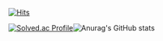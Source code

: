 [![Hits](https://hits.seeyoufarm.com/api/count/incr/badge.svg?url=https%3A%2F%2Fgithub.com%2Frabbitmjh&count_bg=%237B7773&title_bg=%2314F078&icon=&icon_color=%23E7E7E7&title=hits&edge_flat=false)](https://hits.seeyoufarm.com)

[![Solved.ac Profile](http://mazassumnida.wtf/api/v2/generate_badge?boj=rabbitmjh)](https://solved.ac/rabbitmjh/)![Anurag's GitHub stats](https://github-readme-stats.vercel.app/api?username=rabbitmjh&show_icons=true&theme=tokyonight)
